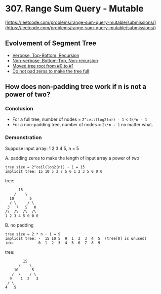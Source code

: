 # 307. Range Sum Query - Mutable

[https://leetcode.com/problems/range-sum-query-mutable/submissions/](https://leetcode.com/problems/range-sum-query-mutable/submissions/)

## Evolvement of Segment Tree

- [Verbose, Top-Bottom, Recursion](./Solution_segment_tree_verbose.cpp)
- [Non-verbose, Bottom-Top, Non-recursion](./Solution_segment_tree_non_recursion.cpp)
- [Moved tree root from #0 to #1](./Solution_segment_tree_concise.cpp)
- [Do not pad zeros to make the tree full](./Solution_segment_tree_elegant.cpp)

## How does non-padding tree work if n is not a power of two?

### Conclusion

- For a full tree, number of nodes = `2^ceil(log2(n)) - 1` < `4\*n - 1`
- For a non-padding tree, number of nodes = `2\*n - 1` no matter what.

### Demonstration

Suppose input array: 1 2 3 4 5, n = 5

A. padding zeros to make the length of input array a power of two

    tree size = 2^ceil(log2(n)) - 1 = 15
    implicit tree: 15 10 5 3 7 5 0 1 2 3 5 0 0 0


tree:

          15
        /    \
      10       5
      / \     / \
     3   7   5   0
    /\  /\  /\  /\
    1 2 3 4 5 0 0 0

B. no padding

    tree size = 2 * n - 1 = 9
    implicit tree: -  15 10 5  9  1  2  3  4  5  (tree[0] is unused)
    idx:           0  1  2  3  4  5  6  7  8  9


tree:

            15
          /    \
        10      5
       /  \    / \
      9    1  2   3
     / \
    4   5

